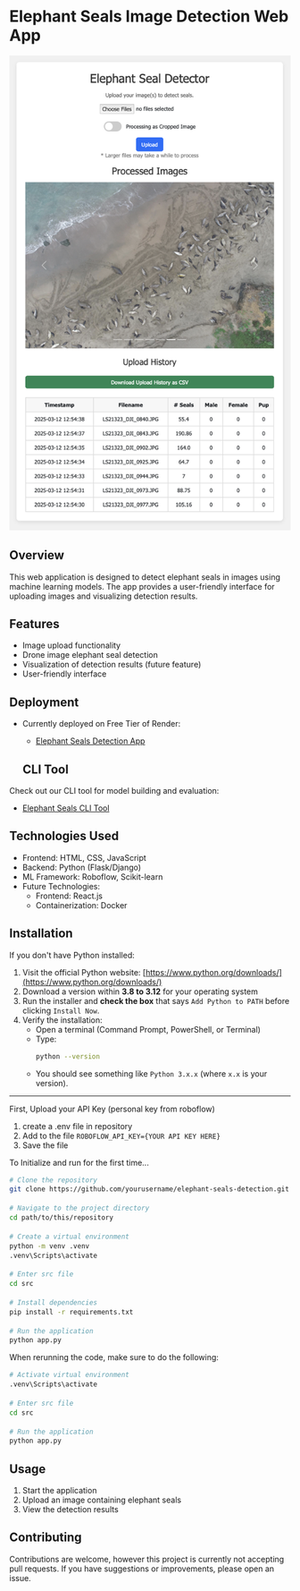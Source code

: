 # Elephant Seals Image Detection Web App

<p align="center">
    <img src="./images/app.png" alt="Elephant Seals Detection App">
</p>

## Overview

This web application is designed to detect elephant seals in images using machine learning models. The app provides a user-friendly interface for uploading images and visualizing detection results.

## Features

- Image upload functionality
- Drone image elephant seal detection
- Visualization of detection results (future feature)
- User-friendly interface

## Deployment

- Currently deployed on Free Tier of Render:
  - [Elephant Seals Detection App](https://elephant-seals-detection.onrender.com)

  ## CLI Tool

Check out our CLI tool for model building and evaluation:
- [Elephant Seals CLI Tool](https://github.com/brandonhjkim/elephant-seals-CLI)

## Technologies Used

- Frontend: HTML, CSS, JavaScript
- Backend: Python (Flask/Django)
- ML Framework: Roboflow, Scikit-learn
- Future Technologies:
    - Frontend: React.js
    - Containerization: Docker

## Installation

If you don't have Python installed:

1. Visit the official Python website: [https://www.python.org/downloads/](https://www.python.org/downloads/)
2. Download a version within **3.8 to 3.12** for your operating system 
3. Run the installer and **check the box** that says `Add Python to PATH` before clicking `Install Now`.
4. Verify the installation:
   - Open a terminal (Command Prompt, PowerShell, or Terminal)
   - Type:
     ```sh
     python --version
     ```
   - You should see something like `Python 3.x.x` (where `x.x` is your version).

---

First, Upload your API Key (personal key from roboflow)
1. create a .env file in repository
2. Add to the file `ROBOFLOW_API_KEY={YOUR API KEY HERE}`
3. Save the file

To Initialize and run for the first time... 

```bash
# Clone the repository
git clone https://github.com/yourusername/elephant-seals-detection.git

# Navigate to the project directory
cd path/to/this/repository

# Create a virtual environment
python -m venv .venv
.venv\Scripts\activate

# Enter src file
cd src

# Install dependencies
pip install -r requirements.txt

# Run the application
python app.py
```

When rerunning the code, make sure to do the following:

```bash
# Activate virtual environment 
.venv\Scripts\activate

# Enter src file
cd src

# Run the application
python app.py
```

## Usage

1. Start the application
2. Upload an image containing elephant seals
3. View the detection results

## Contributing

Contributions are welcome, however this project is currently not accepting pull requests. If you have suggestions or improvements, please open an issue.
